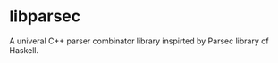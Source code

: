 libparsec
=========

A univeral C++ parser combinator library inspirted by Parsec library of Haskell.



